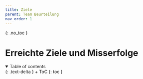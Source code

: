 ```yaml
---
title: Ziele
parent: Team Beurteilung
nav_order: 1
---
```



{: .no_toc }
# Erreichte Ziele und Misserfolge

<details open markdown="block">
{: .text-delta }
<summary>Table of contents</summary>
+ ToC
{: toc }
</details>
